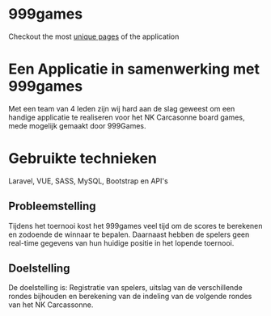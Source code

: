 # 999games

Checkout the most [unique pages](https://github.com/buryo/999games/tree/master/screen_shots) of the application 

# Een Applicatie in samenwerking met 999games

Met een team van 4 leden zijn wij hard aan de slag geweest om een handige applicatie te realiseren voor het NK Carcasonne board games, mede mogelijk gemaakt door 999Games.

# Gebruikte technieken
Laravel, VUE, SASS, MySQL, Bootstrap en API's

## Probleemstelling
Tijdens het toernooi kost het 999games veel tijd om de scores te berekenen en zodoende de winnaar te bepalen. Daarnaast hebben de spelers geen real-time gegevens van hun huidige positie in het lopende toernooi.

## Doelstelling
De doelstelling is: Registratie van spelers, uitslag van de verschillende rondes bijhouden en berekening van de indeling van de volgende rondes van het NK Carcassonne. 
